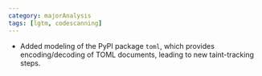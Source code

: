 ```yaml
---
category: majorAnalysis
tags: [lgtm, codescanning]
---
```

* Added modeling of the PyPI package `toml`, which provides encoding/decoding of TOML documents, leading to new taint-tracking steps.
